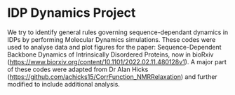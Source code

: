 # IDP Dynamics Project
We try to identify general rules governing sequence-dependant dynamics in IDPs by performing Molecular Dynamics simulations.
These codes were used to analyse data and plot figures for the paper: Sequence-Dependent Backbone Dynamics of Intrinsically Disordered Proteins, now in bioRxiv (https://www.biorxiv.org/content/10.1101/2022.02.11.480128v1). A major part of these codes were adapted from Dr Alan Hicks (https://github.com/achicks15/CorrFunction_NMRRelaxation) and further modified to include additional analysis.
